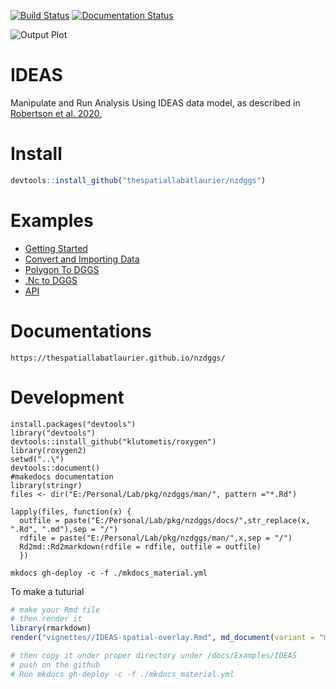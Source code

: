 [![Build Status](https://travis-ci.com/am2222/nzdggs.svg?branch=master)](https://travis-ci.com/am2222/nzdggs) [![Documentation Status](https://readthedocs.org/projects/nzdggs/badge/?version=latest)](https://thespatiallabatlaurier.github.io/nzdggs/)

![Output Plot](docs/Examples/Rplot1.png)

# IDEAS
Manipulate and Run Analysis Using IDEAS data model, as described in  [Robertson et
al. 2020.](https://www.sciencedirect.com/science/article/pii/S0924271620300502)

# Install

```r
devtools::install_github("thespatiallabatlaurier/nzdggs")

```

# Examples
 
- [Getting Started](https://thespatiallabatlaurier.github.io/nzdggs/Examples/GettingStarted/)
- [Convert and Importing Data](https://thespatiallabatlaurier.github.io/nzdggs/Examples/ImportData/convert_csv_to_dggs/)
- [Polygon To DGGS](https://thespatiallabatlaurier.github.io/nzdggs/Examples/ImportData/convert_polygon_to_dggs/)
- [.Nc to DGGS](https://thespatiallabatlaurier.github.io/nzdggs/Examples/ImportData/import_nc_file/)
- [API](https://thespatiallabatlaurier.github.io/nzdggs/)


# Documentations

```
https://thespatiallabatlaurier.github.io/nzdggs/
```


# Development
```
install.packages("devtools")
library("devtools")
devtools::install_github("klutometis/roxygen")
library(roxygen2)
setwd("..\")
devtools::document()
#makedocs documentation
library(stringr)
files <- dir("E:/Personal/Lab/pkg/nzdggs/man/", pattern ="*.Rd")

lapply(files, function(x) {
  outfile = paste("E:/Personal/Lab/pkg/nzdggs/docs/",str_replace(x, ".Rd", ".md"),sep = "/")
  rdfile = paste("E:/Personal/Lab/pkg/nzdggs/man/",x,sep = "/")
  Rd2md::Rd2markdown(rdfile = rdfile, outfile = outfile)
  })

mkdocs gh-deploy -c -f ./mkdocs_material.yml
```
To make a tuturial

```r
# make your Rmd file
# then render it
library(rmarkdown)
render("vignettes//IDEAS-spatial-overlay.Rmd", md_document(variant = "markdown_github"))

# then copy it under proper directory under /docs/Examples/IDEAS
# push on the github
# Run mkdocs gh-deploy -c -f ./mkdocs_material.yml

```




